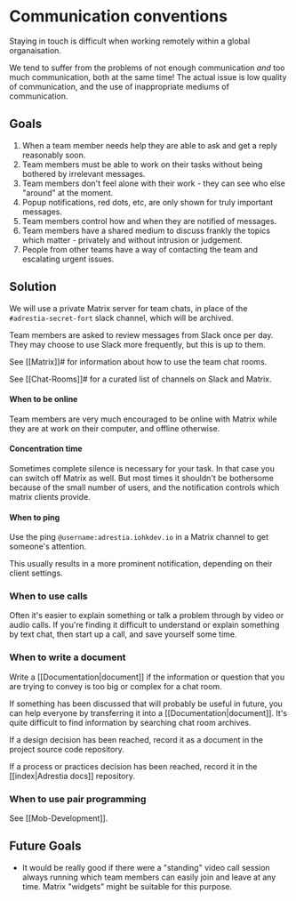 # Communication conventions

Staying in touch is difficult when working remotely within a global
organaisation.

We tend to suffer from the problems of not enough communication _and_ too much
communication, both at the same time! The actual issue is low quality of
communication, and the use of inappropriate mediums of communication.

## Goals

1. When a team member needs help they are able to ask and get a reply reasonably soon.
2. Team members must be able to work on their tasks without being bothered by irrelevant messages.
3. Team members don't feel alone with their work - they can see who else "around" at the moment.
4. Popup notifications, red dots, etc, are only shown for truly important messages.
5. Team members control how and when they are notified of messages.
6. Team members have a shared medium to discuss frankly the topics which matter - privately and without intrusion or judgement.
7. People from other teams have a way of contacting the team and escalating urgent issues.

## Solution

We will use a private Matrix server for team chats, in place of the
`#adrestia-secret-fort` slack channel, which will be archived.

Team members are asked to review messages from Slack once per day. They may
choose to use Slack more frequently, but this is up to them.
  
See [[Matrix]]# for information about how to use the team chat rooms.

See [[Chat-Rooms]]# for a curated list of channels on Slack and Matrix.

#### When to be online

Team members are very much encouraged to be online with Matrix while they are at
work on their computer, and offline otherwise.

#### Concentration time

Sometimes complete silence is necessary for your task. In that case you can
switch off Matrix as well. But most times it shouldn't be bothersome because of
the small number of users, and the notification controls which matrix clients
provide.

#### When to ping

Use the ping `@username:adrestia.iohkdev.io` in a Matrix channel to get
someone's attention.

This usually results in a more prominent notification, depending on their client
settings.

### When to use calls

Often it's easier to explain something or talk a problem through by video or
audio calls. If you're finding it difficult to understand or explain something
by text chat, then start up a call, and save yourself some time.

### When to write a document

Write a [[Documentation|document]] if the information or question that you are
trying to convey is too big or complex for a chat room.

If something has been discussed that will probably be useful in future, you can
help everyone by transferring it into a [[Documentation|document]]. It's quite
difficult to find information by searching chat room archives.

If a design decision has been reached, record it as a document in the project
source code repository.

If a process or practices decision has been reached, record it in the
[[index|Adrestia docs]] repository.

### When to use pair programming

See [[Mob-Development]].

## Future Goals

- It would be really good if there were a "standing" video call session always
  running which team members can easily join and leave at any time. Matrix
  "widgets" might be suitable for this purpose.
